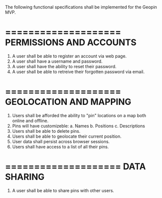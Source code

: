 The following functional specifications shall be implemented for the Geopin MVP.

====================
PERMISSIONS AND ACCOUNTS
====================

1. A user shall be able to register an account via web page.
2. A user shall have a username and password.
3. A user shall have the ability to reset their password.
4. A user shall be able to retreive their forgotten password via email.


====================
GEOLOCATION AND MAPPING
====================

1. Users shall be afforded the ability to "pin" locations on a map both online and offline.
2. Pins will have customizeble:
	a. Names
	b. Positions
	c. Descriptions
2. Users shall be able to delete pins.
3. Users shall be able to geolocate their current position.
4. User data shall persist across browser sessions.
5. Users shall have access to a list of all their pins.


====================
DATA SHARING
====================

1. A user shall be able to share pins with other users.